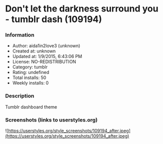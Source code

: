 # Don't let the darkness surround you - tumblr dash (109194)

### Information
- Author: aida1in2love3 (unknown)
- Created at: unknown
- Updated at: 1/9/2015, 6:43:06 PM
- License: NO-REDISTRIBUTION
- Category: tumblr
- Rating: undefined
- Total installs: 50
- Weekly installs: 0


### Description
Tumblr dashboard theme


### Screenshots (links to userstyles.org)
![https://userstyles.org/style_screenshots/109194_after.jpeg](https://userstyles.org/style_screenshots/109194_after.jpeg)


